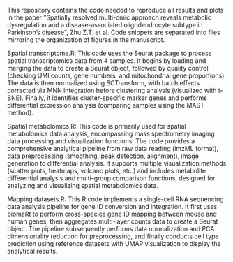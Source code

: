 This repository contains the code needed to reproduce all results and plots in the paper "Spatially resolved multi-omic approach reveals metabolic dysregulation and a disease-associated oligodendrocyte subtype in Parkinson’s disease", Zhu Z.T. et al. Code snippets are separated into files mirroring the organization of figures in the manuscript.

Spatial transcriptome.R: This code uses the Seurat package to process spatial transcriptomics data from 4 samples. It begins by loading and merging the data to create a Seurat object, followed by quality control (checking UMI counts, gene numbers, and mitochondrial gene proportions). The data is then normalized using SCTransform, with batch effects corrected via MNN integration before clustering analysis (visualized with t-SNE). Finally, it identifies cluster-specific marker genes and performs differential expression analysis (comparing samples using the MAST method).

Spatial metabolomics.R: This code is primarily used for spatial metabolomics data analysis, encompassing mass spectrometry imaging data processing and visualization functions. The code provides a comprehensive analytical pipeline from raw data reading (imzML format), data preprocessing (smoothing, peak detection, alignment), image generation to differential analysis. It supports multiple visualization methods (scatter plots, heatmaps, volcano plots, etc.) and includes metabolite differential analysis and multi-group comparison functions, designed for analyzing and visualizing spatial metabolomics data.

Mapping datasets.R: This R code implements a single-cell RNA sequencing data analysis pipeline for gene ID conversion and integration. It first uses biomaRt to perform cross-species gene ID mapping between mouse and human genes, then aggregates multi-layer counts data to create a Seurat object. The pipeline subsequently performs data normalization and PCA dimensionality reduction for preprocessing, and finally conducts cell type prediction using reference datasets with UMAP visualization to display the analytical results.
